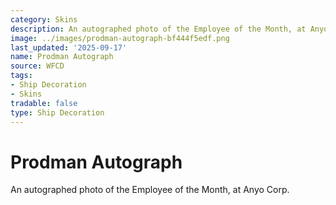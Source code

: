 ```yaml
---
category: Skins
description: An autographed photo of the Employee of the Month, at Anyo Corp.
image: ../images/prodman-autograph-bf444f5edf.png
last_updated: '2025-09-17'
name: Prodman Autograph
source: WFCD
tags:
- Ship Decoration
- Skins
tradable: false
type: Ship Decoration
---
```


# Prodman Autograph

An autographed photo of the Employee of the Month, at Anyo Corp.

